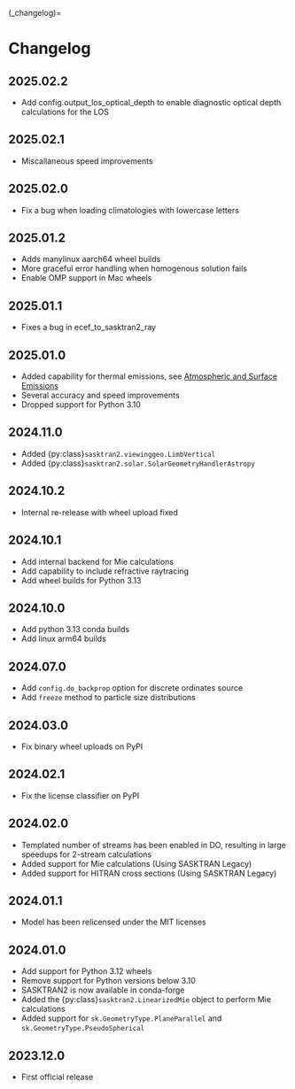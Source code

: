 
(_changelog)=
# Changelog

## 2025.02.2
- Add config.output_los_optical_depth to enable diagnostic optical depth calculations for the LOS

## 2025.02.1
- Miscallaneous speed improvements

## 2025.02.0
- Fix a bug when loading climatologies with lowercase letters

## 2025.01.2
- Adds manylinux aarch64 wheel builds
- More graceful error handling when homogenous solution fails
- Enable OMP support in Mac wheels

## 2025.01.1
- Fixes a bug in ecef_to_sasktran2_ray

## 2025.01.0
- Added capability for thermal emissions, see [Atmospheric and Surface Emissions](users_guide/emissions.md)
- Several accuracy and speed improvements
- Dropped support for Python 3.10

## 2024.11.0
- Added {py:class}`sasktran2.viewinggeo.LimbVertical`
- Added {py:class}`sasktran2.solar.SolarGeometryHandlerAstropy`

## 2024.10.2
- Internal re-release with wheel upload fixed

## 2024.10.1
- Add internal backend for Mie calculations
- Add capability to include refractive raytracing
- Add wheel builds for Python 3.13

## 2024.10.0
- Add python 3.13 conda builds
- Add linux arm64 builds

## 2024.07.0
- Add `config.do_backprop` option for discrete ordinates source
- Add `freeze` method to particle size distributions

## 2024.03.0
- Fix binary wheel uploads on PyPI

## 2024.02.1
- Fix the license classifier on PyPI

## 2024.02.0
- Templated number of streams has been enabled in DO, resulting in large speedups for 2-stream calculations
- Added support for Mie calculations (Using SASKTRAN Legacy)
- Added support for HITRAN cross sections (Using SASKTRAN Legacy)

## 2024.01.1
- Model has been relicensed under the MIT licenses

## 2024.01.0
- Add support for Python 3.12 wheels
- Remove support for Python versions below 3.10
- SASKTRAN2 is now available in conda-forge
- Added the {py:class}`sasktran2.LinearizedMie` object to perform Mie calculations
- Added support for `sk.GeometryType.PlaneParallel` and `sk.GeometryType.PseudoSpherical`

## 2023.12.0
- First official release
